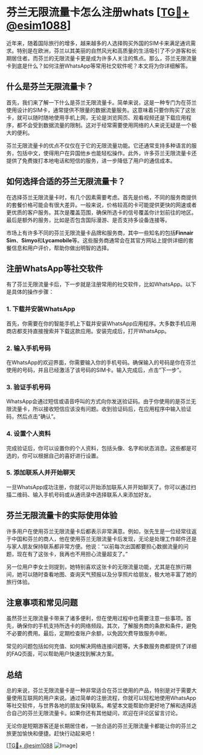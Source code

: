 # 芬兰无限流量卡怎么注册whats [[TG💪+ @esim1088](https://t.me/s/esim1088)]

近年来，随着国际旅行的增多，越来越多的人选择购买外国的SIM卡来满足通讯需求。特别是在欧洲，芬兰以其美丽的自然风光和高质量的生活吸引了不少游客和长期居住者。而芬兰的无限流量卡更是成为许多人关注的焦点。那么，芬兰无限流量卡到底是什么？如何注册WhatsApp等常用社交软件呢？本文将为你详细解答。

## 什么是芬兰无限流量卡？

首先，我们来了解一下什么是芬兰无限流量卡。简单来说，这是一种专门为在芬兰使用设计的SIM卡，通常提供不限量的数据流量服务。这意味着只要你购买了这张卡，就可以随时随地使用手机上网，无论是浏览网页、观看视频还是下载应用程序，都不会受到数据流量的限制。这对于经常需要使用网络的人来说无疑是一个极大的便利。

芬兰无限流量卡的优点不仅仅在于它的无限流量功能。它还通常支持多种语言的服务，包括中文，使得用户在异国他乡也能轻松操作。此外，许多芬兰无限流量卡还提供了免费拨打本地电话和短信的服务，进一步降低了用户的通信成本。

## 如何选择合适的芬兰无限流量卡？

在选择芬兰无限流量卡时，有几个因素需要考虑。首先是价格，不同的服务商提供的套餐价格可能会有很大差异。一般来说，价格较高的卡可能提供更快的网速或者更优质的客户服务。其次是覆盖范围，确保所选卡的信号覆盖你计划前往的地区。最后是额外的服务，比如是否包含国际漫游、是否支持多设备连接等。

市场上有许多不同的芬兰无限流量卡品牌和服务商，其中一些知名的包括**Finnair Sim**、**Simyo**和**Lycamobile**等。这些服务商通常会在其官方网站上提供详细的套餐信息和用户评价，帮助你做出明智的选择。

## 注册WhatsApp等社交软件

有了芬兰无限流量卡后，下一步就是注册常用的社交软件，比如WhatsApp。以下是具体的操作步骤：

### 1. 下载并安装WhatsApp

首先，你需要在你的智能手机上下载并安装WhatsApp应用程序。大多数手机应用商店都支持直接搜索并下载这款应用。安装完成后，打开WhatsApp。

### 2. 输入手机号码

在WhatsApp的欢迎界面，你需要输入你的手机号码。确保输入的号码是你在芬兰使用的号码，并且已经激活了该号码的SIM卡。输入完成后，点击“下一步”。

### 3. 验证手机号码

WhatsApp会通过短信或语音呼叫的方式向你发送验证码。由于你使用的是芬兰无限流量卡，所以接收短信应该没有问题。收到验证码后，在应用程序中输入验证码，然后点击“确认”。

### 4. 设置个人资料

完成验证后，你可以设置你的个人资料，包括头像、名字和状态消息。这些都是可选的，你可以根据自己的喜好进行设置。

### 5. 添加联系人并开始聊天

一旦WhatsApp成功注册，你就可以开始添加联系人并开始聊天了。你可以通过扫描二维码、输入手机号码或从通讯录中选择联系人来添加好友。

## 芬兰无限流量卡的实际使用体验

许多用户在使用芬兰无限流量卡后都表示非常满意。例如，张先生是一位经常往返于中国和芬兰的商人，他在使用芬兰无限流量卡后发现，无论是处理工作邮件还是与家人朋友保持联系都非常方便。他说：“以前每次出国都要担心数据流量的问题，现在有了这张卡，我再也不用担心流量超支了。”

另一位用户李女士则提到，她特别喜欢这张卡的无限流量功能，尤其是在旅行期间，她可以随时查看地图、查询天气预报以及分享照片给朋友，极大地丰富了她的旅行体验。

## 注意事项和常见问题

虽然芬兰无限流量卡带来了诸多便利，但在使用过程中也需要注意一些事项。首先，确保你的手机支持所选卡的网络频段。其次，了解服务商的条款和条件，避免不必要的费用。最后，定期检查账户余额，以免因欠费导致服务中断。

常见的问题包括如何充值、如何解决网络连接问题等。大多数服务商都提供了详细的FAQ页面，可以帮助用户快速找到解决方案。

## 总结

总的来说，芬兰无限流量卡是一种非常适合在芬兰使用的产品，特别是对于需要大量使用互联网的用户来说。通过简单的注册流程，你就可以轻松地使用WhatsApp等社交软件，与世界各地的朋友保持联系。希望本文能帮助你更好地了解和选择适合自己的芬兰无限流量卡。如果你还有其他疑问，欢迎在评论区留言讨论。

无论你是短期游客还是长期居住者，一张合适的芬兰无限流量卡都能让你的芬兰之旅更加愉快和便捷。赶快行动起来吧！

[[TG💪+ @esim1088](https://t.me/s/esim1088) ![Image](https://i.postimg.cc/4NQfJmqS/Snipaste-2025-05-13-00-14-12.png)]